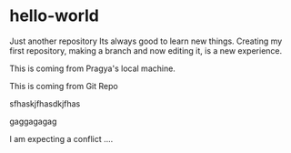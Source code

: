 # hello-world
Just another repository
Its always good to learn new things. Creating my first repository, making a branch and now editing it, is a new experience. 

This is coming from Pragya's local machine.

This is coming from Git Repo

sfhaskjfhasdkjfhas


gaggagagag


I am expecting a conflict .... 
